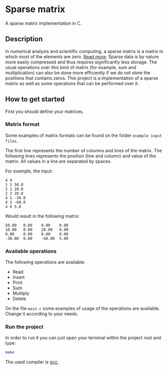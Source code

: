 # Sparse matrix

A sparse matrix implementation in C.  

## Description

In numerical analysis and scientific computing, a sparse matrix is a matrix in which most of the elements are zero. [Read more](https://en.wikipedia.org/wiki/Sparse_matrix). Sparse data is by nature more easily compressed and thus requires significantly less storage. The usual operations over this kind of matrix (for example, sum and multiplication) can also be done more efficiently if we do not store the positions that contains zeros. This project is a implementation of a sparse matrix as well as some operations that can be performed over it.

## How to get started

First you should define your matrices. 

### Matrix format
Some examples of matrix formats can be found on the folder `example input files`. 

The first line represents the number of columns and lines of the matrix. The following lines represents the position (line and column) and value of the matrix. All values in a line are separated by spaces.

For example, the input:

```
4 4
1 1 50.0
2 1 10.0
2 3 20.0
4 1 -30.0
4 3 -60.0
4 4 5.0
```
Would result in the following matrix:

```
50.00	0.00	0.00	0.00
10.00	0.00	20.00	0.00
0.00	0.00	0.00	0.00
-30.00	0.00	-60.00	5.00
```
### Available operations

The following operations are available:
 - Read
 - Insert
 - Print
 - Sum
 - Multiply
 - Delete

On the file `main.c` some examples of usage of the operations are available. Change it according to your needs.

### Run the project

In order to run it you can just open your terminal within the project root and type:

```bash
make
```
The used compiler is [gcc](https://gcc.gnu.org/).
